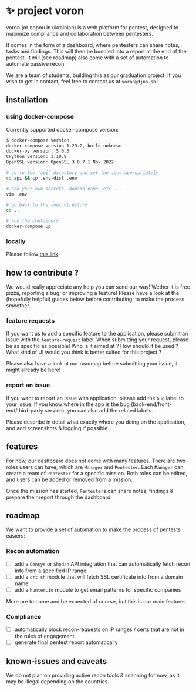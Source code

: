 # ✨ project voron

voron (or ворон in ukrainian) is a web platform for pentest, designed to maximize compliance and collaboration between pentesters.

It comes in the form of a dashboard, where pentesters can share notes, tasks and findings. This will then be bundled into a report
at the end of the pentest. It will (see roadmap) also come with a set of automation to automate passive recon.

We are a team of students, building this as our graduation project. If you wish to get in contact, feel free to contact us at
`voron@djnn.sh` !


## installation

### using docker-compose

Currently supported docker-compose version:
```bash
$ docker-compose version
docker-compose version 1.29.2, build unknown
docker-py version: 5.0.3
CPython version: 3.10.9
OpenSSL version: OpenSSL 3.0.7 1 Nov 2022
```

```bash
# go to the `api` directory and set the .env appropriately
cd api && cp .env-dist .env

# add your own secrets, domain name, etc ...
vim .env

# go back to the root directory
cd ..

# run the containers
docker-compose up
```

### locally

Please follow [this link](./toolbox/docs/INSTALL_LOCALLY.md).

## how to contribute ?

We would really appreciate any help you can send our way! Wether it is free pizza, reporting a bug, or improving a feature!
Please have a look at the (hopefully helpful) guides below before contributing, to make the process smoother.

### feature requests

If you want us to add a specific feature to the application, please submit an issue with the `feature-request` label.
When submitting your request, please be as specific as possible! Who is it aimed at ? How should it be used ? What kind of
UI would you think is better suited for this project ?

Please also have a look at our roadmap before submitting your issue, it might already be here!

### report an issue

If you want to report an issue with application, please add the `bug` label to your issue. If you know where in the app
is the bug (back-end/front-end/third-party service), you can also add the related labels.

Please describe in detail what exactly where you doing on the application, and add screenshots & logging if possible.

## features

For now, our dashboard does not come with many features. There are two roles users can have, which are `Manager` and `Pentester`.
Each `Manager` can create a team of `Pentester` for a specific mission. Both roles can be edited, and users can be added or removed
from a mission.

Once the mission has started, `Pentester`s can share notes, findings & prepare their report through the dashboard.

## roadmap

We want to provide a set of automation to make the process of pentests easiers:

### Recon automation
- [ ] add a `Censys` or `Shodan` API integration that can automatically fetch recon info from a specified IP range.
- [ ] add a `crt.sh` module that will fetch SSL certificate info from a domain name
- [ ] add a `hunter.io` module to get email patterns for specific companies

More are to come and be expected of course, but this is our main features

### Compliance
- [ ] automatically block recon-requests on IP ranges / certs that are not in the rules of engagement
- [ ] generate final pentest report automatically

## known-issues and caveats

We do not plan on providing active recon tools & scanning for now, as it may be illegal depending on the countries.
